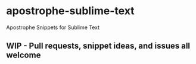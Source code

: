 # apostrophe-sublime-text
Apostrophe Snippets for Sublime Text

## WIP - Pull requests, snippet ideas, and issues all welcome
